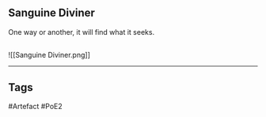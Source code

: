 ## Sanguine Diviner
One way or another, it will find what it seeks.
##
![[Sanguine Diviner.png]]

---
## Tags
#Artefact
#PoE2